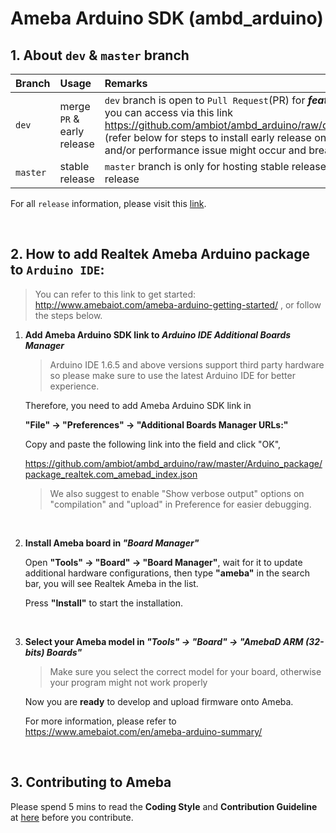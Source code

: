 # Ameba Arduino SDK (ambd_arduino)


## 1. About `dev` & `master` branch

|Branch|Usage|Remarks|
|:-----|:-----|:-----|
|`dev`| merge `PR` & early release| `dev` branch is open to `Pull Request`(PR) for ***feature addition*** and ***bug fix***. It will also have the latest features which you can access via this link https://github.com/ambiot/ambd_arduino/raw/dev/Arduino_package/package_realtek.com_amebad_early_index.json (refer below for steps to install early release on Arduino IDE, but please be noted that as this is a **early release**, bugs and/or performance issue might occur and break your program) |
|`master` | stable release| `master` branch is only for hosting stable release, no `PR` will be merged, refer to the following steps to use the stable release |


For all `release` information, please visit this [link](https://github.com/ambiot/ambd_arduino/releases).

</br>

## 2. How to add Realtek Ameba Arduino package to `Arduino IDE`:

> You can refer to this link to get started: http://www.amebaiot.com/ameba-arduino-getting-started/
> , or follow the steps below.

1. **Add Ameba Arduino SDK link to *Arduino IDE Additional Boards Manager***

    > Arduino IDE 1.6.5 and above versions support third party hardware so please make sure to use the latest Arduino IDE for better experience.

    Therefore, you need to add Ameba Arduino SDK link in 
    
    **"File" -> "Preferences" -> "Additional Boards Manager URLs:"**

    Copy and paste the following link into the field and click "OK",

     https://github.com/ambiot/ambd_arduino/raw/master/Arduino_package/package_realtek.com_amebad_index.json

    > We also suggest to enable "Show verbose output" options on "compilation" and "upload" in Preference for easier debugging.
    
    </br>

2. **Install Ameba board in *"Board Manager"***

    Open **"Tools" -> "Board" -> "Board Manager"**, wait for it to update additional hardware configurations, then type **"ameba"** in the search bar, you will see Realtek Ameba in the list.

    Press **"Install"** to start the installation.
    
    </br>

3. **Select your Ameba model in *"Tools" -> "Board" -> "AmebaD ARM (32-bits) Boards"***

    > Make sure you select the correct model for your board, otherwise your program might not work properly 

    Now you are **ready** to develop and upload firmware onto Ameba.

    For more information, please refer to https://www.amebaiot.com/en/ameba-arduino-summary/
    
    </br>

## 3. Contributing to Ameba

Please spend 5 mins to read the **Coding Style** and **Contribution Guideline** at [here](https://github.com/ambiot/ambd_arduino/wiki/Contributing-to-Ameba) before you contribute.
